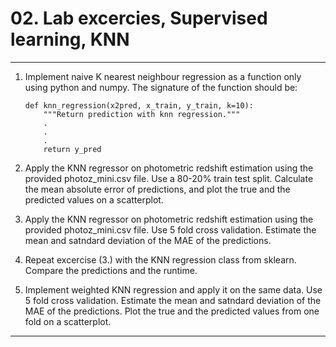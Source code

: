 # 02. Lab excercies, Supervised learning, KNN

----

1. Implement naive K nearest neighbour regression as a function only using python and numpy. The signature of the function should be:


    ```
    def knn_regression(x2pred, x_train, y_train, k=10):
        """Return prediction with knn regression."""
        .
        .
        .
        return y_pred
    ```
    
    
2. Apply the KNN regressor on photometric redshift estimation using the provided photoz_mini.csv file. Use a 80-20% train test split. Calculate the mean absolute error of predictions, and plot the true and the predicted values on a scatterplot.

3. Apply the KNN regressor on photometric redshift estimation using the provided photoz_mini.csv file. Use 5 fold cross validation. Estimate the mean and satndard deviation of the MAE of the predictions.

4. Repeat excercise (3.) with the KNN regression class from sklearn. Compare the predictions and the runtime.

5. Implement weighted KNN regression and apply it on the same data. Use 5 fold cross validation. Estimate the mean and satndard deviation of the MAE of the predictions. Plot the true and the predicted values from one fold on a scatterplot.

---
